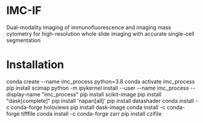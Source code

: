 # IMC-IF
Dual-modality imaging of immunofluorescence and imaging mass cytometry for high-resolution whole slide imaging with accurate single-cell segmentation


# Installation
conda create --name imc_process python=3.8
conda activate imc_process
pip install scimap
python -m ipykernel install --user --name imc_process --display-name "imc_process"
pip install scikit-image 
pip install "dask[complete]"
pip install 'napari[all]'
pip install datashader
conda install -c conda-forge holoviews
pip install dask-image 
conda install -c conda-forge tifffile
conda install -c conda-forge zarr 
pip install czifile 
